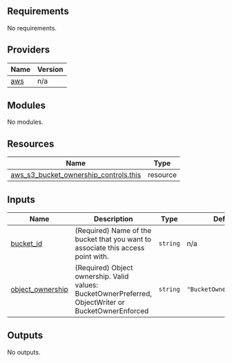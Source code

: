 ## Requirements

No requirements.

## Providers

| Name | Version |
|------|---------|
| <a name="provider_aws"></a> [aws](#provider\_aws) | n/a |

## Modules

No modules.

## Resources

| Name | Type |
|------|------|
| [aws_s3_bucket_ownership_controls.this](https://registry.terraform.io/providers/hashicorp/aws/latest/docs/resources/s3_bucket_ownership_controls) | resource |

## Inputs

| Name | Description | Type | Default | Required |
|------|-------------|------|---------|:--------:|
| <a name="input_bucket_id"></a> [bucket\_id](#input\_bucket\_id) | (Required) Name of the bucket that you want to associate this access point with. | `string` | n/a | yes |
| <a name="input_object_ownership"></a> [object\_ownership](#input\_object\_ownership) | (Required) Object ownership. Valid values: BucketOwnerPreferred, ObjectWriter or BucketOwnerEnforced | `string` | `"BucketOwnerPreferred"` | no |

## Outputs

No outputs.
